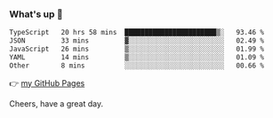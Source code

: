 ### What's up 👋

<!--START_SECTION:waka-->

```txt
TypeScript   20 hrs 58 mins  ███████████████████████▒░   93.46 %
JSON         33 mins         ▓░░░░░░░░░░░░░░░░░░░░░░░░   02.49 %
JavaScript   26 mins         ▒░░░░░░░░░░░░░░░░░░░░░░░░   01.99 %
YAML         14 mins         ▒░░░░░░░░░░░░░░░░░░░░░░░░   01.09 %
Other        8 mins          ░░░░░░░░░░░░░░░░░░░░░░░░░   00.66 %
```

<!--END_SECTION:waka-->

👉 [my GitHub Pages](https://ykzhukian.github.io)

Cheers, have a great day.

